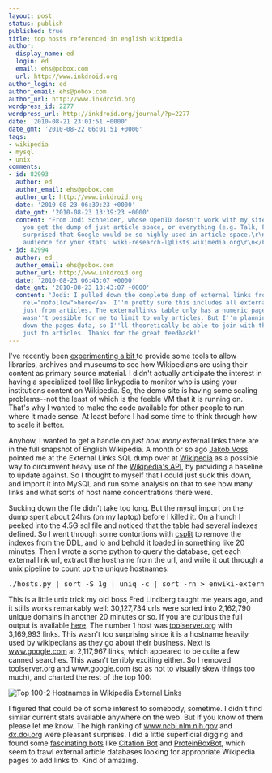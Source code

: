 ```yaml
---
layout: post
status: publish
published: true
title: top hosts referenced in english wikipedia
author:
  display_name: ed
  login: ed
  email: ehs@pobox.com
  url: http://www.inkdroid.org
author_login: ed
author_email: ehs@pobox.com
author_url: http://www.inkdroid.org
wordpress_id: 2277
wordpress_url: http://inkdroid.org/journal/?p=2277
date: '2010-08-21 23:01:51 +0000'
date_gmt: '2010-08-22 06:01:51 +0000'
tags:
- wikipedia
- mysql
- unix
comments:
- id: 82993
  author: ed
  author_email: ehs@pobox.com
  author_url: http://www.inkdroid.org
  date: '2010-08-23 06:39:23 +0000'
  date_gmt: '2010-08-23 13:39:23 +0000'
  content: "From Jodi Schneider, whose OpenID doesn't work with my site:\r\n\r\n<blockquote>\r\nDid
    you get the dump of just article space, or everything (e.g. Talk, File, ....)?\r\nhttp://inkdroid.org/journal/2010/08/21/top-hosts-referenced-in-english-wikipedia/\r\nI'm
    surprised that Google would be so highly-used in article space.\r\n\r\nOne possible
    audience for your stats: wiki-research-l@lists.wikimedia.org\r\n</blockquote>"
- id: 82994
  author: ed
  author_email: ehs@pobox.com
  author_url: http://www.inkdroid.org
  date: '2010-08-23 06:43:07 +0000'
  date_gmt: '2010-08-23 13:43:07 +0000'
  content: 'Jodi: I pulled down the complete dump of external links from <a href="http://dumps.wikimedia.org/enwiki/latest/"
    rel="nofollow">here</a>. I''m pretty sure this includes all external links, not
    just from articles. The externallinks table only has a numeric page id, so it
    wasn''t possible for me to limit to only articles. But I''m planning on pulling
    down the pages data, so I''ll theoretically be able to join with that, and limit
    just to articles. Thanks for the great feedback!'
---
```

<p>I've recently been <a href="http://github.com/edsu/linkypedia">experimenting a bit </a>to provide some tools to allow libraries, archives and museums to see how Wikipedians are using their content as primary source material. I didn't actually anticipate the interest in having a specialized tool like linkypedia to monitor who is using your institutions content on Wikipedia. So, the demo site is having some scaling problems--not the least of which is the feeble VM that it is running on. That's why I wanted to make the code available for other people to run where it made sense. At least before I had some time to think through how to scale it better.</p>
<p>Anyhow, I wanted to get a handle on <em>just how many</em> external links there are in the full snapshot of English Wikipedia. A month or so ago <a href="http://jakobvoss.de/">Jakob Voss</a> pointed me at the External Links SQL dump over at <a href="http://dumps.wikimedia.org/enwiki/latest/">Wikipedia</a> as a possible way to circumvent heavy use of the <a href="http://en.wikipedia.org/w/api.php">Wikipedia's API</a>, by providing a baseline to update against. So I thought to myself that I could just suck this down, and import it into MySQL and run some analysis on that to see how many links and what sorts of host name concentrations there were.</p>
<p>Sucking down the file didn't take too long. But the mysql import on the dump spent about 24hrs (on my laptop) before I killed it. On a hunch I peeked into the 4.5G sql file and noticed that the table had several indexes defined. So I went through some contortions with <a href="http://www.oreillynet.com/linux/cmd/cmd.csp?path=c/csplit">csplit</a> to remove the indexes from the DDL, and lo and behold it loaded in something like 20 minutes. Then I wrote a some python to query the database, get each external link url, extract the hostname from the url, and write it out through a unix pipeline to count up the unique hostnames:</p>
<pre>
./hosts.py | sort -S 1g | uniq -c | sort -rn > enwiki-externallinks-hostnames.txt
</pre>
<p>This is a little unix trick my old boss Fred Lindberg taught me years ago, and it stills works remarkably well: 30,127,734 urls were sorted into 2,162,790 unique domains in another 20 minutes or so. If you are curious the full output is available <a href="http://inkdroid.org/data/enwiki-externallinks-hostnames.txt.gz">here</a>. The number 1 host was <a href="http://toolserver.org">toolserver.org</a> with 3,169,993 links. This wasn't too surprising since it is a hostname heavily used by wikipedians as they go about their business. Next is <a href="http://www.google.com">www.google.com</a> at 2,117,967 links, which appeared to be quite a few canned searches. This wasn't terribly exciting either. So I removed toolserver.org and www.google.com (so as not to visually skew things too much), and charted the rest of the top 100:</p>
<p><img src="http://inkdroid.org/images/en-wikipedia-externallinks-chart.png" alt="Top 100-2 Hostnames in Wikipedia External Links" /></p>
<p>I figured that could be of some interest to somebody, sometime. I didn't find similar current stats available anywhere on the web. But if you know of them please let me know. The high ranking of <a href="http://www.ncbi.nlm.nih.gov">www.ncbi.nlm.nih.gov</a> and <a href="http://dc.doi.org">dx.doi.org</a> were pleasant surprises. I did a little superficial digging and found some <a href="http://stats.wikimedia.org/EN/TablesWikipediaEN.htm#bots">fascinating bots</a> like <a href="http://en.wikipedia.org/wiki/User:Citation_bot">Citation Bot</a> and <a href="http://en.wikipedia.org/wiki/User:ProteinBoxBot">ProteinBoxBot</a>, which seem to trawl external article databases looking for appropriate Wikipedia pages to add links to. Kind of amazing. </p>
